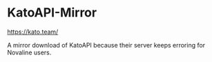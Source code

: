 # KatoAPI-Mirror
https://kato.team/

A mirror download of KatoAPI because their server keeps erroring for Novaline users.
